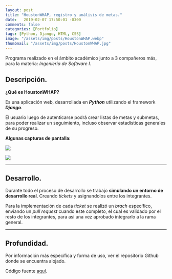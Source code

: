 ```yaml
---
layout: post
title: "HoustonWHAP, registro y análisis de metas."
date:   2019-02-07 17:50:01 -0300
comments: false
categories: [Portfolio]
tags: [Python, Django, HTML, CSS]
image: "/assets/img/posts/HoustonWHAP.webp"
thumbnail: "/assets/img/posts/HoustonWHAP.jpg"
---
```


Programa realizado en el ámbito académico junto a 3 compañeros más, para la materia: *Ingenieria de Software I*.

## Descripción.

**¿Qué es HoustonWHAP?**

Es una aplicación web, desarrollada en ***Python*** utilizando el framework ***Django***.

El usuario luego de autenticarse podrá crear listas de metas y submetas, para poder realizar un seguimiento,
incluso observar estadísticas generales de su progreso.

**Algunas capturas de pantalla:**

![]({{"/assets/img/elements_in_posts/HoustonWHAP.webp"}})

![]({{"/assets/img/elements_in_posts/HoustonWHAP2.webp"}})

---

## Desarrollo.

Durante todo el proceso de desarrollo se trabajo **simulando un entorno de desarrollo real**. Creando *tickets* y
asignandolos entre los integrantes.

Para la implementación de cada *ticket* se realizó un *brach* específico, enviando un
*pull request* cuando este completo, el cual es validado por el resto de los integrantes, para asi una vez aprobado
integrarlo a la rama general.

---

## Profundidad.
Por información más específica y forma de uso, ver el repositorio Github donde se encuentra alojado.

Código fuente [aquí](https://github.com/nahuelbrandan/HoustonWHAP).
